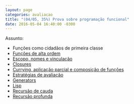 ```yaml
---
layout: page
categories: avaliacao
title: "(04/05, 35%) Prova sobre programação funcional"
date: 2016-05-04 16:40:00 -0300
---
```


Assunto:

- Funções como cidadãos de primeira classe
- [Funções de alta ordem](funcional)
- [Escopo, nomes e vinculação](nomes)
- [Closures](closure)
- [Currying, aplicação parcial e composição de funções](currying)
- [Estratégias de avaliação](evaluation)
- [Generators](evaluation)
- [Lisp](lisp)
- [Recursão de cauda](lisp-recursao)
- [Recursão profunda](lisp-rec-prof)

